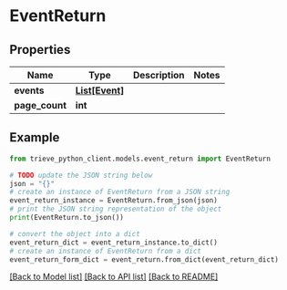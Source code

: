 # EventReturn


## Properties

Name | Type | Description | Notes
------------ | ------------- | ------------- | -------------
**events** | [**List[Event]**](Event.md) |  | 
**page_count** | **int** |  | 

## Example

```python
from trieve_python_client.models.event_return import EventReturn

# TODO update the JSON string below
json = "{}"
# create an instance of EventReturn from a JSON string
event_return_instance = EventReturn.from_json(json)
# print the JSON string representation of the object
print(EventReturn.to_json())

# convert the object into a dict
event_return_dict = event_return_instance.to_dict()
# create an instance of EventReturn from a dict
event_return_form_dict = event_return.from_dict(event_return_dict)
```
[[Back to Model list]](../README.md#documentation-for-models) [[Back to API list]](../README.md#documentation-for-api-endpoints) [[Back to README]](../README.md)


